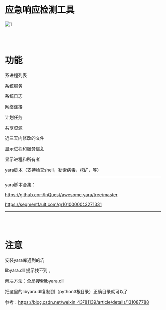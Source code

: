 # 应急响应检测工具



![1](https://github.com/yuag/Select-YARA-Rule-Folder/assets/34123873/c22e11aa-f7ba-4059-a33e-5c930cfb33e9)




<br>
<br>

# 功能

系进程列表

系统服务    

系统日志 

网络连接 

计划任务 

共享资源  

近三天内修改的文件  

显示进程和服务信息  

显示进程和所有者 

yara脚本（支持检查shell，勒索病毒，挖矿，等）

-----------------------------------------------------------
yara脚本合集：

https://github.com/InQuest/awesome-yara/tree/master

https://segmentfault.com/q/1010000043271331

------------------------------------------------------


<br>
<br>

# 注意

安装yara库遇到的坑 

libyara.dll 提示找不到 。

解决方法：全局搜索libyara.dll

把这里的libyara.dll复制到（python3根目录）正确目录就可以了

参考：https://blog.csdn.net/weixin_43781139/article/details/131087788





